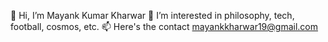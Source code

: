 👋 Hi, I’m Mayank Kumar Kharwar
👀 I’m interested in philosophy, tech, football, cosmos, etc.
📫 Here's the contact mayankkharwar19@gmail.com
